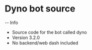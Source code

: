 # Dyno bot source

-- Info
- Source code for the bot called dyno
- Version 3.2.0
- No backend/web dash included